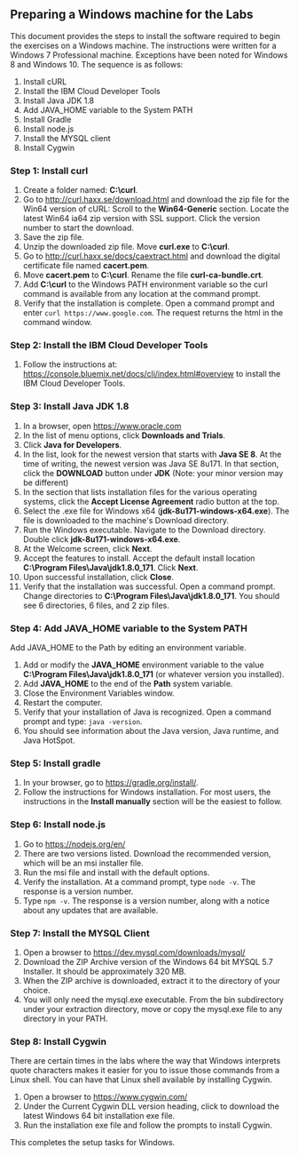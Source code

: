 ## Preparing a Windows machine for the Labs

This document provides the steps to install the software required to begin the exercises on a Windows machine.  The instructions were written for a Windows 7 Professional machine.  Exceptions have been noted for Windows 8 and Windows 10. The sequence is as follows:

1. Install cURL
2. Install the IBM Cloud Developer Tools
3. Install Java JDK 1.8
4. Add JAVA_HOME variable to the System PATH
5. Install Gradle
6. Install node.js
7. Install the MYSQL client
8. Install Cygwin

### Step 1:  Install curl
1. Create a folder named:  __C:\curl__.
2. Go to http://curl.haxx.se/download.html and download the zip file for the Win64 version of cURL:
Scroll to the __Win64-Generic__ section.  Locate the latest Win64 ia64 zip version with SSL support. Click the version number to start the download.
3. Save the zip file.
4. Unzip the downloaded zip file.  Move __curl.exe__ to __C:\curl__.
5. Go to http://curl.haxx.se/docs/caextract.html  and download the digital certificate file named __cacert.pem__.
6. Move __cacert.pem__ to __C:\curl__.  Rename the file __curl-ca-bundle.crt__.
7. Add __C:\curl__ to the Windows PATH environment variable so the curl command is available from any location at the command prompt.
8. Verify that the installation is complete. Open a command prompt and enter `curl https://www.google.com`. The request returns the html in the command window.

### Step 2: Install the IBM Cloud Developer Tools

1. Follow the instructions at: 
https://console.bluemix.net/docs/cli/index.html#overview
to install the IBM Cloud Developer Tools.

### Step 3: Install Java JDK 1.8

1. In a browser, open https://www.oracle.com
2. In the list of menu options, click __Downloads and Trials__.
3. Click __Java for Developers__.
4. In the list, look for the newest version that starts with __Java SE 8__. At the time of writing, the newest version was Java SE 8u171. In that section, click the __DOWNLOAD__ button under __JDK__ (Note: your minor version may be different)
5. In the section that lists installation files for the various operating systems, click the __Accept License Agreement__ radio button at the top.
6. Select the .exe file for Windows x64 (__jdk-8u171-windows-x64.exe__).  The file is downloaded to the machine's Download directory.
7. Run the Windows executable.  Navigate to the Download directory. Double click __jdk-8u171-windows-x64.exe__.
8. At the Welcome screen, click __Next__.
9. Accept the features to install.  Accept the default install location __C:\Program Files\Java\jdk1.8.0_171__.  Click __Next__.
10. Upon successful installation, click __Close__.
11. Verify that the installation was successful.  Open a command prompt.  Change directories to __C:\Program Files\Java\jdk1.8.0_171__. You should see 6 directories, 6 files, and 2 zip files.

### Step 4: Add JAVA_HOME variable to the System PATH  

Add JAVA_HOME to the Path by editing an environment variable.

1. Add or modify the __JAVA_HOME__ environment variable to the value __C:\Program Files\Java\jdk1.8.0_171__ (or whatever version you installed).
2. Add __JAVA_HOME__ to the end of the __Path__ system variable.
3. Close the Environment Variables window.
4. Restart the computer.
5. Verify that your installation of Java is recognized. Open a command prompt and type:
`java -version`.
6. You should see information about the Java version, Java runtime, and Java HotSpot.

### Step 5: Install gradle
1. In your browser, go to https://gradle.org/install/.
2. Follow the instructions for Windows installation. For most users, the instructions in the __Install manually__ section will be the easiest to follow.

### Step 6:  Install node.js
1. Go to https://nodejs.org/en/
2. There are two versions listed. Download the recommended version, which will be an msi installer file.
3. Run the msi file and install with the default options.
4. Verify the installation. At a command prompt, type `node -v`. The response is a version number.
5. Type `npm -v`. The response is a version number, along with a notice about any updates that are available.

### Step 7: Install the MYSQL Client
1. Open a browser to https://dev.mysql.com/downloads/mysql/
2. Download the ZIP Archive version of the Windows 64 bit MYSQL 5.7 Installer. It should be approximately 320 MB.
3. When the ZIP archive is downloaded, extract it to the directory of your choice.
4. You will only need the mysql.exe executable. From the bin subdirectory under your extraction directory, move or copy the mysql.exe file to any directory in your PATH.

### Step 8: Install Cygwin

There are certain times in the labs where the way that Windows interprets quote characters makes it easier for you to issue those commands from a Linux shell. You can have that Linux shell available by installing Cygwin.

1. Open a browser to https://www.cygwin.com/
2. Under the Current Cygwin DLL version heading, click to download the latest Windows 64 bit installation exe file.
3. Run the installation exe file and follow the prompts to install Cygwin.

This completes the setup tasks for Windows.
